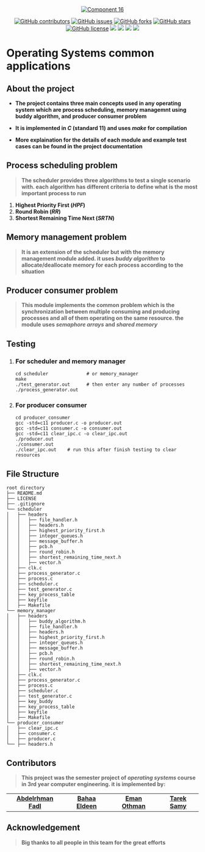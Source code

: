<div align="center">
<a href="https://github.com/bahaaEldeen1999/C-COM" rel="noopener" align="center">
  
  ![Component 16](https://i.ibb.co/ScTz4Yc/44cf4431-c1ed-4beb-b183-01d6c164b77f-200x200.png)


</div>

<div align="center">
  
  [![GitHub contributors](https://img.shields.io/github/contributors/bahaaEldeen1999/C-COM)](https://github.com/bahaaEldeen1999/C-COM/contributors)
  [![GitHub issues](https://img.shields.io/github/issues/bahaaEldeen1999/C-COM)](https://github.com/bahaaEldeen1999/C-COM/issues)
  [![GitHub forks](https://img.shields.io/github/forks/bahaaEldeen1999/C-COM)](https://github.com/bahaaEldeen1999/C-COM/network)
  [![GitHub stars](https://img.shields.io/github/stars/bahaaEldeen1999/C-COM)](https://github.com/bahaaEldeen1999/C-COM/stargazers)
  [![GitHub license](https://img.shields.io/github/license/bahaaEldeen1999/C-COM)](https://github.com/bahaaEldeen1999/C-COM/blob/master/LICENSE)
  <img src="https://img.shields.io/github/languages/count/bahaaEldeen1999/C-COM" />
  <img src="https://img.shields.io/github/languages/top/bahaaEldeen1999/C-COM" />
  <img src="https://img.shields.io/github/languages/code-size/bahaaEldeen1999/C-COM" />
  <img src="https://img.shields.io/github/issues-pr-raw/bahaaEldeen1999/C-COM" />

</div>

# Operating Systems common applications

## About the project

-   **The project contains three main concepts used in any operating system which are process scheduling, memory managemnt using buddy algorithm, and producer consumer problem**

-   **It is implemented in _C_ (standard 11) and uses _make_ for compilation**

-   **More explaination for the details of each module and example test cases can be found in the project documentation**

## Process scheduling problem

> **The scheduler provides three algorithms to test a single scenario with. each algorithm has different criteria to define what is the most important process to run**

1. **Highest Priority First (_HPF_)**
2. **Round Robin (_RR_)**
3. **Shortest Remaining Time Next (_SRTN_)**

## Memory management problem

> **It is an extension of the scheduler but with the memory management module added. it uses _buddy algorithm_ to allocate/deallocate memory for each process according to the situation**

## Producer consumer problem

> **This module implements the common problem which is the synchronization between multiple consuming and producing processes and all of them operating on the same resource. the module uses _semaphore arrays_ and _shared memory_**

## Testing

1.  ### For scheduler and memory manager

        cd scheduler              # or memory_manager 
        make 
        ./test_generator.out      # then enter any number of processes 
        ./process_generator.out

2.  ### For producer consumer

        cd producer_consumer 
        gcc -std=c11 producer.c -o producer.out 
        gcc -std=c11 consumer.c -o consumer.out 
        gcc -std=c11 clear_ipc.c -o clear_ipc.out 
        ./producer.out 
        ./consumer.out
        ./clear_ipc.out    # run this after finish testing to clear resources

## File Structure

    root directory
    ├── README.md
    ├── LICENSE
    ├── .gitignore
    └── scheduler
    │   ├── headers
    │   │   ├── file_handler.h
    │   │   ├── headers.h
    │   │   ├── highest_priority_first.h
    │   │   ├── integer_queues.h
    │   │   ├── message_buffer.h
    │   │   ├── pcb.h
    │   │   ├── round_robin.h
    │   │   ├── shortest_remaining_time_next.h
    │   │   ├── vector.h
    │   ├── clk.c
    │   ├── process_generator.c
    │   ├── process.c
    │   ├── scheduler.c
    │   ├── test_generator.c
    │   ├── key_process_table
    │   ├── keyfile
    │   ├── Makefile
    └── memory_manager
    │   ├── headers
    │   │   ├── buddy_algorithm.h
    │   │   ├── file_handler.h
    │   │   ├── headers.h
    │   │   ├── highest_priority_first.h
    │   │   ├── integer_queues.h
    │   │   ├── message_buffer.h
    │   │   ├── pcb.h
    │   │   ├── round_robin.h
    │   │   ├── shortest_remaining_time_next.h
    │   │   ├── vector.h
    │   ├── clk.c
    │   ├── process_generator.c
    │   ├── process.c
    │   ├── scheduler.c
    │   ├── test_generator.c
    │   ├── key_buddy
    │   ├── key_process_table
    │   ├── keyfile
    │   ├── Makefile
    └── producer_consumer
    │   ├── clear_ipc.c
    │   ├── consumer.c
    │   ├── producer.c
    └── ├── headers.h

## Contributors

> **This project was the semester project of _operating systems_ course in 3rd year computer engineering. it is implemented by:**

<table>
  <tr>
    <td align="center">
    <a href="https://github.com/Abdelrhmanfdl" target="_black">
    <b>Abdelrhman Fadl</b></a>
    </td>
    <td align="center">
    <a href="https://github.com/bahaaEldeen1999" target="_black">
    <b>Bahaa Eldeen</b></a>
    </td>
    <td align="center">
    <a href="https://github.com/EmanOthman21" target="_black">
    <b>Eman Othman</b></a>
    </td>
    <td align="center">
    <a href="https://github.com/tarek99samy" target="_black">
    <b>Tarek Samy</b></a>
    </td>    
  </tr>
 </table>

## Acknowledgement

> **Big thanks to all people in this team for the great efforts**

